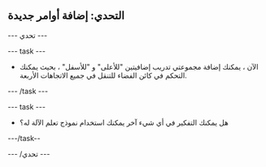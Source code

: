 ## التحدي: إضافة أوامر جديدة

--- تحدي ---

--- task ---

+ الآن ، يمكنك إضافة مجموعتي تدريب إضافيتين "للأعلى" و "للأسفل" ، بحيث يمكنك التحكم في كائن الفضاء للتنقل في جميع الاتجاهات الأربعة.

--- /task ---

--- task ---

+ هل يمكنك التفكير في أي شيء آخر يمكنك استخدام نموذج تعلم الآلة له؟

---/task--

--- /تحدي ---
